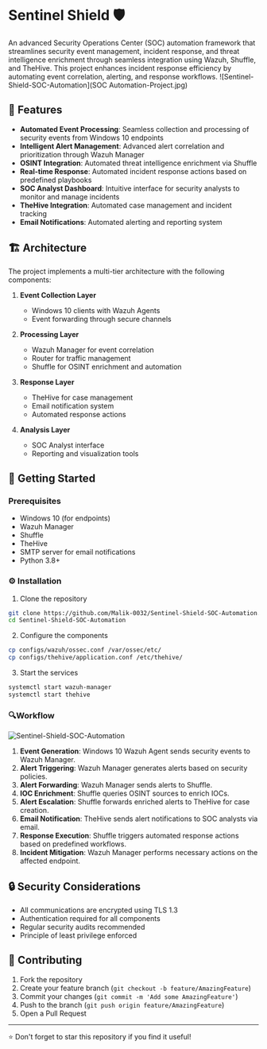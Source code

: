 # Sentinel Shield 🛡️

An advanced Security Operations Center (SOC) automation framework that streamlines security event management, incident response, and threat intelligence enrichment through seamless integration using Wazuh, Shuffle, and TheHive. This project enhances incident response efficiency by automating event correlation, alerting, and response workflows. 
![Sentinel-Shield-SOC-Automation](SOC Automation-Project.jpg)

## 🌟 Features

- **Automated Event Processing**: Seamless collection and processing of security events from Windows 10 endpoints
- **Intelligent Alert Management**: Advanced alert correlation and prioritization through Wazuh Manager
- **OSINT Integration**: Automated threat intelligence enrichment via Shuffle
- **Real-time Response**: Automated incident response actions based on predefined playbooks
- **SOC Analyst Dashboard**: Intuitive interface for security analysts to monitor and manage incidents
- **TheHive Integration**: Automated case management and incident tracking
- **Email Notifications**: Automated alerting and reporting system

## 🏗️ Architecture

The project implements a multi-tier architecture with the following components:

1. **Event Collection Layer**
   - Windows 10 clients with Wazuh Agents
   - Event forwarding through secure channels

2. **Processing Layer**
   - Wazuh Manager for event correlation
   - Router for traffic management
   - Shuffle for OSINT enrichment and automation

3. **Response Layer**
   - TheHive for case management
   - Email notification system
   - Automated response actions

4. **Analysis Layer**
   - SOC Analyst interface
   - Reporting and visualization tools

## 🚀 Getting Started

### Prerequisites

- Windows 10 (for endpoints)
- Wazuh Manager
- Shuffle
- TheHive
- SMTP server for email notifications
- Python 3.8+

### ⚙️ Installation

1. Clone the repository
```bash
git clone https://github.com/Malik-0032/Sentinel-Shield-SOC-Automation.git
cd Sentinel-Shield-SOC-Automation
```

2. Configure the components
```bash
cp configs/wazuh/ossec.conf /var/ossec/etc/
cp configs/thehive/application.conf /etc/thehive/
```

3. Start the services
```bash
systemctl start wazuh-manager
systemctl start thehive
```

### 🔍Workflow
![Sentinel-Shield-SOC-Automation](Workflow.jpg.jpg)

1. **Event Generation**: Windows 10 Wazuh Agent sends security events to Wazuh Manager.
2. **Alert Triggering**: Wazuh Manager generates alerts based on security policies.
3. **Alert Forwarding**: Wazuh Manager sends alerts to Shuffle.
4. **IOC Enrichment**: Shuffle queries OSINT sources to enrich IOCs.
5. **Alert Escalation**: Shuffle forwards enriched alerts to TheHive for case creation.
6. **Email Notification**: TheHive sends alert notifications to SOC analysts via email.
7. **Response Execution**: Shuffle triggers automated response actions based on predefined workflows.
8. **Incident Mitigation**: Wazuh Manager performs necessary actions on the affected endpoint.

## 🔒 Security Considerations

- All communications are encrypted using TLS 1.3
- Authentication required for all components
- Regular security audits recommended
- Principle of least privilege enforced

## 🤝 Contributing

1. Fork the repository
2. Create your feature branch (`git checkout -b feature/AmazingFeature`)
3. Commit your changes (`git commit -m 'Add some AmazingFeature'`)
4. Push to the branch (`git push origin feature/AmazingFeature`)
5. Open a Pull Request


---
⭐ Don't forget to star this repository if you find it useful!
